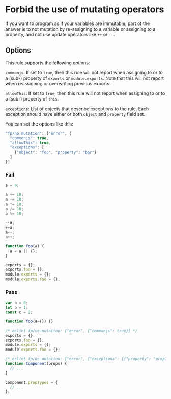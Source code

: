 # Forbid the use of mutating operators

If you want to program as if your variables are immutable, part of the answer is to not mutation by re-assigning to a variable or assigning to a property, and not use update operators like `++` or `--`.

## Options

This rule supports the following options:

`commonjs`: If set to `true`, then this rule will not report when assigning to or to a (sub-) property of `exports` or `module.exports`. Note that this will not report when reassigning or overwriting previous exports.

`allowThis`: If set to `true`, then this rule will not report when assigning to or to a (sub-) property of `this`.

`exceptions`: List of objects that describe exceptions to the rule. Each exception should have either or both `object` and `property` field set.

You can set the options like this:

```js
"fp/no-mutation": ["error", {
  "commonjs": true,
  "allowThis": true,
  "exceptions": [
    {"object": "foo", "property": "bar"}
  ]
}]
```

### Fail

```js
a = 0;

a += 10;
a -= 10;
a *= 10;
a /= 10;
a %= 10;

--a;
++a;
a--;
a++;

function foo(a) {
  a = a || {};
}

exports = {};
exports.foo = {};
module.exports = {};
module.exports.foo = {};
```

### Pass

```js
var a = 0;
let b = 1;
const c = 2;

function foo(a={}) {}

/* eslint fp/no-mutation: ["error", {"commonjs": true}] */
exports = {};
exports.foo = {};
module.exports = {};
module.exports.foo = {};

/* eslint fp/no-mutation: ["error", {"exceptions": [{"property": "propTypes"}]}] */
function Component(props) {
  // ...
}

Component.propTypes = {
  // ...
};
```

